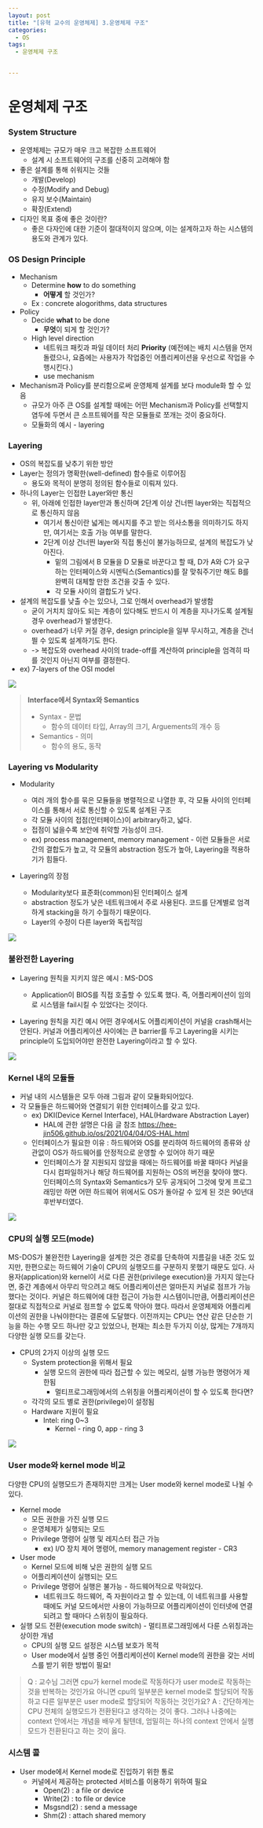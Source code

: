 ```yaml
---
layout: post
title: "[유혁 교수의 운영체제] 3.운영체제 구조"
categories:
  - OS
tags:
  - 운영체제 구조


---
```


# 운영체제 구조

### System Structure

- 운영체제는 규모가 매우 크고 복잡한 소프트웨어
  - 설계 시 소프트웨어의 구조를 신중히 고려해야 함
- 좋은 설계를 통해 쉬워지는 것들
  - 개발(Develop)
  - 수정(Modify and Debug)
  - 유지 보수(Maintain)
  - 확장(Extend)
- 디자인 목표 중에 좋은 것이란?
  - 좋은 다자인에 대한 기준이 절대적이지 않으며, 이는 설계하고자 하는 시스템의 용도와 관계가 있다.

### OS Design Principle

- Mechanism
  - Determine **how** to do something
    - **어떻게** 할 것인가?
  - Ex : concrete alogorithms, data structures
- Policy
  - Decide **what** to be done
    - **무엇**이 되게 할 것인가?
  - High level direction
    - 네트워크 패킷과 파일 데이터 처리 **Priority** (예전에는 배치 시스템을 먼저 돌렸으나, 요즘에는 사용자가 작업중인 어플리케이션을 우선으로 작업을 수행시킨다.)
    - use mechanism
- Mechanism과 Policy를 분리함으로써 운영체제 설계를 보다 module화 할 수 있음
  - 규모가 아주 큰 OS를 설계할 때에는 어떤 Mechanism과 Policy를 선택할지 염두에 두면서 큰 소프트웨어를 작은 모듈들로 쪼개는 것이 중요하다.
  - 모듈화의 예시 - layering

### Layering

- OS의 복잡도를 낮추기 위한 방안
- Layer는 정의가 명확한(well-defined) 함수들로 이루어짐
  - 용도와 목적이 분명히 정의된 함수들로 이뤄져 있다.
- 하나의 Layer는 인접한 Layer와만 통신
  - 위, 아래에 인접한 layer만과 통신하며 2단계 이상 건너띈 layer와는 직접적으로 통신하지 않음
    - 여기서 통신이란 넓게는 메시지를 주고 받는 의사소통을 의미하기도 하지만, 여기서는 호출 가능 여부를 말한다. 
    - 2단계 이상 건너띈 layer와 직접 통신이 불가능하므로, 설계의 복잡도가 낮아진다.
      - 밑의 그림에서 B 모듈을 D 모듈로 바꾼다고 할 때, D가 A와 C가 요구하는 인터페이스와 시멘틱스(Semantics)를 잘 맞춰주기만 해도 B를 완벽히 대체할 만한 조건을 갖출 수 있다.
      - 각 모듈 사이의 결합도가 낮다.
- 설계의 복잡도를 낮출 수는 있으나, 그로 인해서 overhead가 발생함
  - 굳이 거치치 않아도 되는 계층이 있다해도 반드시 이 계층을 지나가도록 설계될 경우 overhead가 발생한다.
  - overhead가 너무 커질 경우, design principle을 일부 무시하고, 계층을 건너띌 수 있도록 설계하기도 한다.
  - -> 복잡도와 overhead 사이의 trade-off를 계산하여 principle을 엄격히 따를 것인지 아닌지 여부를 결정한다.
- ex) 7-layers of the OSI model

![]({{site.url}}/assets/images/43.png) 

> **Interface에서 Syntax와 Semantics**
>
> - Syntax - 문법
>   - 함수의 데이터 타입, Array의 크기, Arguements의 개수 등
> - Semantics - 의미
>   - 함수의 용도, 동작 

### Layering vs Modularity

- Modularity
  - 여러 개의 함수를 묶은 모듈들을 병렬적으로 나열한 후, 각 모듈 사이의 인터페이스를 통해서 서로 통신할 수 있도록 설계된 구조
  - 각 모듈 사이의 접점(인터페이스)이 arbitrary하고, 넓다.
  - 접점이 넓을수록 보안에 취약할 가능성이 크다.
  - ex) process management, memory management - 이런 모듈들은 서로 간의 결합도가 높고, 각 모듈의 abstraction 정도가 높아, Layering을 적용하기가 힘들다.

- Layering의 장점
  - Modularity보다 표준화(common)된 인터페이스 설계
  - abstraction 정도가 낮은 네트워크에서 주로 사용된다. 코드를 단계별로 엄격하게 stacking을 하기 수월하기 때문이다. 
  - Layer의 수정이 다른 layer와 독립적임

![]({{site.url}}/assets/images/44.png)

### 불완전한 Layering

- Layering 원칙을 지키지 않은 예시 : MS-DOS
  - Application이 BIOS를 직접 호출할 수 있도록 했다. 즉, 어플리케이션이 임의로 시스템을 fail시킬 수 있었다는 것이다.

- Layering 원칙을 지킨 예시
  어떤 경우에서도 어플리케이션이 커널을 crash해서는 안된다. 커널과 어플리케이션 사이에는 큰 barrier를 두고 Layering을 시키는 principle이 도입되어야만 완전한 Layering이라고 할 수 있다.

![]({{site.url}}/assets/images/45.png)

### Kernel 내의 모듈들

- 커널 내의 시스템들은 모두 아래 그림과 같이 모듈화되어있다.
- 각 모듈들은 하드웨어와 연결되기 위한 인터페이스를 갖고 있다.
  - ex) DKI(Device Kernel Interface), HAL(Hardware Abstraction Layer)
    - HAL에 관한 설명은 다음 글 참조
      https://hee-jin506.github.io/os/2021/04/04/OS-HAL.html
  - 인터페이스가 필요한 이유 : 하드웨어와 OS를 분리하여 하드웨어의 종류와 상관없이 OS가 하드웨어를 안정적으로 운영할 수 있어야 하기 때문
    - 인터페이스가 잘 지원되지 않았을 때에는 하드웨어를 바꿀 때마다 커널을 다시 컴파일하거나 해당 하드웨어를 지원하는 OS의 버전을 찾아야 했다. 인터페이스의 Syntax와 Semantics가 모두 공개되어 그것에 맞게 프로그래밍만 하면 어떤 하드웨어 위에서도 OS가 돌아갈 수 있게 된 것은 90년대 후반부터였다.

![]({{site.url}}/assets/images/46.png)

### CPU의 실행 모드(mode)

 MS-DOS가 불완전한 Layering을 설계한 것은 경로를 단축하여 지름길을 내준 것도 있지만, 한편으로는 하드웨어 기술이 CPU의 실행모드를 구분하지 못했기 때문도 있다. 사용자(application)와 kernel이 서로 다른 권한(privilege execution)을 가지지 않는다면, 중간 계층에서 아무리 막으려고 해도 어플리케이션은 얼마든지 커널로 점프가 가능했다는 것이다. 커널은 하드웨어에 대한 접근이 가능한 시스템이니만큼, 어플리케이션은 절대로 직접적으로 커널로 점프할 수 없도록 막아야 했다. 따라서 운영체제와 어플리케이션의 권한을 나눠야한다는 결론에 도달했다. 이전까지는 CPU는 연산 같은 단순한 기능을 하는 수행 모드 하나만 갖고 있었으나, 현재는 최소한 두가지 이상, 많게는 7개까지 다양한 실행 모드를 갖는다.

- CPU의 2가지 이상의 실행 모드
  - System protection을 위해서 필요
    - 실행 모드의 권한에 따라 접근할 수 있는 메모리, 실행 가능한 명령어가 제한됨
      - 멀티프로그래밍에서의 스위칭을 어플리케이션이 할 수 있도록 한다면?
  - 각각의 모드 별로 권한(privilege)이 설정됨
  - Hardware 지원이 필요
    - Intel:  ring 0~3
      - Kernel - ring 0, app - ring 3

![]({{site.url}}/assets/images/47.png)

### User mode와 kernel mode 비교

다양한 CPU의 실행모드가 존재하지만 크게는 User mode와 kernel mode로 나뉠 수 있다.

- Kernel mode
  - 모든 권한을 가진 실행 모드
  - 운영체제가 실행되는 모드
  - Privilege 명령어 실행 및 레지스터 접근 가능
    - ex) I/O 장치 제어 명령어, memory management register - CR3
- User mode
  - Kernel 모드에 비해 낮은 권한의 실행 모드
  - 어플리케이션이 실행되는 모드
  - Privilege 명령어 실행은 불가능 - 하드웨어적으로 막혀있다.
    - 네트워크도 하드웨어, 즉 자원이라고 할 수 있는데, 이 네트워크를 사용할 때에도 커널 모드에서만 사용이 가능하므로 어플리케이션이 인터넷에 연결되려고 할 때마다 스위칭이 필요하다.
- 실행 모드 전환(execution mode switch) - 멀티프로그래밍에서 다룬 스위칭과는 상이한 개념 
  - CPU의 실행 모드 설정은 시스템 보호가 목적 
  - User mode에서 실행 중인 어플리케이션이 Kernel mode의 권한을 갖는 서비스를 받기 위한 방법이 필요!

> Q : 교수님 그러면 cpu가 kernel mode로 작동하다가 user mode로 작동하는 것을 반복하는 것인가요 아니면 cpu의 일부분은 kernel mode로 할당되어 작동하고 다른 일부분은 user mode로 할당되어 작동하는 것인가요? 
> A : 간단하게는 CPU 전체의 실행모드가 전환된다고 생각하는 것이 좋다. 그러나 나중에는 context 안에서는 개념을 배우게 될텐데, 엄밀히는 하나의 context 안에서 실행모드가 전환된다고 하는 것이 옳다. 

### 시스템 콜

- User mode에서 Kernel mode로 진입하기 위한 통로
  - 커널에서 제공하는 protected 서비스를 이용하기 위하여 필요
    - Open(2) : a file or device
    - Write(2) : to file or device
    - Msgsnd(2) : send a message
    - Shm(2) : attach shared memory

